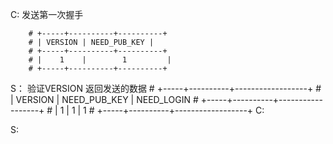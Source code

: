 C:
发送第一次握手

```
  	# +-----+----------+----------+
    # | VERSION | NEED_PUB_KEY |  
    # +-----+----------+----------+
    # |    1    |        1         | 
    # +-----+----------+----------+
```

S：
验证VERSION
返回发送的数据
	# +-----+----------+------------------+
    # | VERSION | NEED_PUB_KEY |  NEED_LOGIN
    # +-----+----------+------------------+
    # |    1    |        1         |  1
    # +-----+----------+------------------+
C:


S: